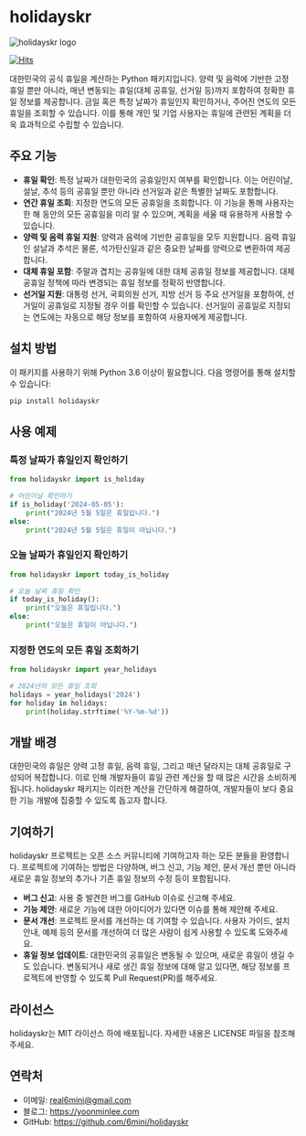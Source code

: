 # holidayskr

![holidayskr logo](https://yoonminlee-blog-image.s3.ap-northeast-2.amazonaws.com/holidayskr.png)

[![Hits](https://hits.seeyoufarm.com/api/count/incr/badge.svg?url=https%3A%2F%2Fgithub.com%2F6mini%2Fholidayskr&count_bg=%235A81D4&title_bg=%23555555&icon=&icon_color=%23E7E7E7&title=hits&edge_flat=false)](https://hits.seeyoufarm.com)

대한민국의 공식 휴일을 계산하는 Python 패키지입니다. 양력 및 음력에 기반한 고정 휴일 뿐만 아니라, 매년 변동되는 휴일(대체 공휴일, 선거일 등)까지 포함하여 정확한 휴일 정보를 제공합니다. 금일 혹은 특정 날짜가 휴일인지 확인하거나, 주어진 연도의 모든 휴일을 조회할 수 있습니다. 이를 통해 개인 및 기업 사용자는 휴일에 관련된 계획을 더욱 효과적으로 수립할 수 있습니다.

## 주요 기능

- **휴일 확인**: 특정 날짜가 대한민국의 공휴일인지 여부를 확인합니다. 이는 어린이날, 설날, 추석 등의 공휴일 뿐만 아니라 선거일과 같은 특별한 날짜도 포함합니다.
- **연간 휴일 조회**: 지정한 연도의 모든 공휴일을 조회합니다. 이 기능을 통해 사용자는 한 해 동안의 모든 공휴일을 미리 알 수 있으며, 계획을 세울 때 유용하게 사용할 수 있습니다.
- **양력 및 음력 휴일 지원**: 양력과 음력에 기반한 공휴일을 모두 지원합니다. 음력 휴일인 설날과 추석은 물론, 석가탄신일과 같은 중요한 날짜를 양력으로 변환하여 제공합니다.
- **대체 휴일 포함**: 주말과 겹치는 공휴일에 대한 대체 공휴일 정보를 제공합니다. 대체 공휴일 정책에 따라 변경되는 휴일 정보를 정확히 반영합니다.
- **선거일 지원**: 대통령 선거, 국회의원 선거, 지방 선거 등 주요 선거일을 포함하여, 선거일이 공휴일로 지정될 경우 이를 확인할 수 있습니다. 선거일이 공휴일로 지정되는 연도에는 자동으로 해당 정보를 포함하여 사용자에게 제공합니다.


## 설치 방법

이 패키지를 사용하기 위해 Python 3.6 이상이 필요합니다. 다음 명령어를 통해 설치할 수 있습니다:

```bash
pip install holidayskr
```

## 사용 예제

### 특정 날짜가 휴일인지 확인하기

```python
from holidayskr import is_holiday

# 어린이날 확인하기
if is_holiday('2024-05-05'):
    print("2024년 5월 5일은 휴일입니다.")
else:
    print("2024년 5월 5일은 휴일이 아닙니다.")
```

### 오늘 날짜가 휴일인지 확인하기

```py
from holidayskr import today_is_holiday

# 오늘 날짜 휴일 확인
if today_is_holiday():
    print("오늘은 휴일입니다.")
else:
    print("오늘은 휴일이 아닙니다.")
```

### 지정한 연도의 모든 휴일 조회하기

```py
from holidayskr import year_holidays

# 2024년의 모든 휴일 조회
holidays = year_holidays('2024')
for holiday in holidays:
    print(holiday.strftime('%Y-%m-%d'))
```

## 개발 배경

대한민국의 휴일은 양력 고정 휴일, 음력 휴일, 그리고 매년 달라지는 대체 공휴일로 구성되어 복잡합니다. 이로 인해 개발자들이 휴일 관련 계산을 할 때 많은 시간을 소비하게 됩니다. holidayskr 패키지는 이러한 계산을 간단하게 해결하여, 개발자들이 보다 중요한 기능 개발에 집중할 수 있도록 돕고자 합니다.

## 기여하기

holidayskr 프로젝트는 오픈 소스 커뮤니티에 기여하고자 하는 모든 분들을 환영합니다. 프로젝트에 기여하는 방법은 다양하며, 버그 신고, 기능 제안, 문서 개선 뿐만 아니라 새로운 휴일 정보의 추가나 기존 휴일 정보의 수정 등이 포함됩니다.

- **버그 신고**: 사용 중 발견한 버그를 GitHub 이슈로 신고해 주세요.
- **기능 제안**: 새로운 기능에 대한 아이디어가 있다면 이슈를 통해 제안해 주세요.
- **문서 개선**: 프로젝트 문서를 개선하는 데 기여할 수 있습니다. 사용자 가이드, 설치 안내, 예제 등의 문서를 개선하여 더 많은 사람이 쉽게 사용할 수 있도록 도와주세요.
- **휴일 정보 업데이트**: 대한민국의 공휴일은 변동될 수 있으며, 새로운 휴일이 생길 수도 있습니다. 변동되거나 새로 생긴 휴일 정보에 대해 알고 있다면, 해당 정보를 프로젝트에 반영할 수 있도록 Pull Request(PR)를 해주세요.

## 라이선스

holidayskr는 MIT 라이선스 하에 배포됩니다. 자세한 내용은 LICENSE 파일을 참조해 주세요.

## 연락처

- 이메일: real6mini@gmail.com
- 블로그: https://yoonminlee.com
- GitHub: https://github.com/6mini/holidayskr